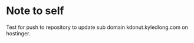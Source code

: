 # Note to self

Test for push to repository to update sub domain kdonut.kyledlong.com on hostinger.
